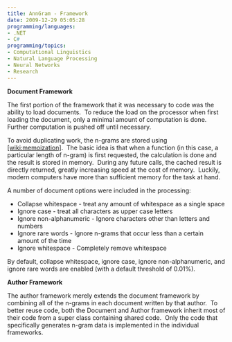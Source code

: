 ```yaml
---
title: AnnGram - Framework
date: 2009-12-29 05:05:28
programming/languages:
- .NET
- C#
programming/topics:
- Computational Linguistics
- Natural Language Processing
- Neural Networks
- Research
---
```

**Document Framework**

The first portion of the framework that it was necessary to code was the ability to load documents.  To reduce the load on the processor when first loading the document, only a minimal amount of computation is done.  Further computation is pushed off until necessary.

To avoid duplicating work, the n-grams are stored using [[wiki:memoization]]().  The basic idea is that when a function (in this case, a particular length of n-gram) is first requested, the calculation is done and the result is stored in memory.  During any future calls, the cached result is directly returned, greatly increasing speed at the cost of memory.  Luckily, modern computers have more than sufficient memory for the task at hand.

<!--more-->

A number of document options were included in the processing:

* Collapse whitespace - treat any amount of whitespace as a single space
* Ignore case - treat all characters as upper case letters
* Ignore non-alphanumeric - Ignore characters other than letters and numbers
* Ignore rare words - Ignore n-grams that occur less than a certain amount of the time
* Ignore whitespace - Completely remove whitespace

By default, collapse whitespace, ignore case, ignore non-alphanumeric, and ignore rare words are enabled (with a default threshold of 0.01%).

**Author Framework**

The author framework merely extends the document framework by combining all of the n-grams in each document written by that author.  To better reuse code, both the Document and Author framework inherit most of their code from a super class containing shared code.  Only the code that specifically generates n-gram data is implemented in the individual frameworks.